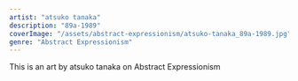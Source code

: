 ```yaml
---
artist: "atsuko tanaka"
description: "89a-1989"
coverImage: "/assets/abstract-expressionism/atsuko-tanaka_89a-1989.jpg"
genre: "Abstract Expressionism"
---
```

This is an art by atsuko tanaka on Abstract Expressionism

